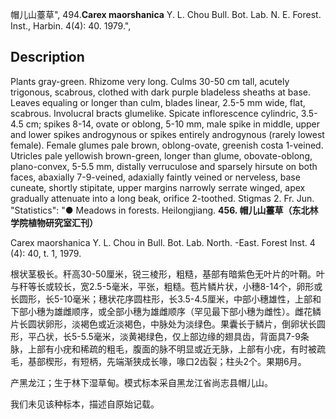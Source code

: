 帽儿山薹草",
494.**Carex maorshanica** Y. L. Chou Bull. Bot. Lab. N. E. Forest. Inst., Harbin. 4(4): 40. 1979.",

## Description
Plants gray-green. Rhizome very long. Culms 30-50 cm tall, acutely trigonous, scabrous, clothed with dark purple bladeless sheaths at base. Leaves equaling or longer than culm, blades linear, 2.5-5 mm wide, flat, scabrous. Involucral bracts glumelike. Spicate inflorescence cylindric, 3.5-4.5 cm; spikes 8-14, ovate or oblong, 5-10 mm, male spike in middle, upper and lower spikes androgynous or spikes entirely androgynous (rarely lowest female). Female glumes pale brown, oblong-ovate, greenish costa 1-veined. Utricles pale yellowish brown-green, longer than glume, obovate-oblong, plano-convex, 5-5.5 mm, distally verruculose and sparsely hirsute on both faces, abaxially 7-9-veined, adaxially faintly veined or nerveless, base cuneate, shortly stipitate, upper margins narrowly serrate winged, apex gradually attenuate into a long beak, orifice 2-toothed. Stigmas 2. Fr. Jun.
  "Statistics": "● Meadows in forests. Heilongjiang.
**456. 帽儿山薹草（东北林学院植物研究室汇刊）**

Carex maorshanica Y. L. Chou in Bull. Bot. Lab. North. -East. Forest Inst. 4 (4): 40, t. 1, 1979.

根状茎极长。秆高30-50厘米，锐三棱形，粗糙，基部有暗紫色无叶片的叶鞘。叶与秆等长或较长，宽2.5-5毫米，平张，粗糙。苞片鳞片状，小穗8-14个，卵形或长圆形，长5-10毫米；穗状花序圆柱形，长3.5-4.5厘米，中部小穗雄性，上部和下部小穗为雄雌顺序，或全部小穗为雄雌顺序（罕见最下部小穗为雌性）。雌花鳞片长圆状卵形，淡褐色或近淡褐色，中脉处为淡绿色。果囊长于鳞片，倒卵状长圆形，平凸状，长5-5.5毫米，淡黄褐绿色，仅上部边缘的翅具齿，背面具7-9条脉，上部有小疣和稀疏的粗毛，腹面的脉不明显或近无脉，上部有小疣，有时被疏毛，基部楔形，有短柄，先端渐狭成长喙，喙口2齿裂；柱头2个。果期6月。

产黑龙江；生于林下湿草甸。模式标本采自黑龙江省尚志县帽儿山。

我们未见该种标本，描述自原始记载。

